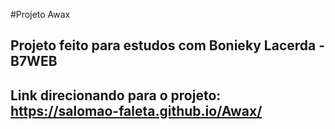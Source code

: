 #Projeto Awax
## Projeto feito para estudos com Bonieky Lacerda - B7WEB

## Link direcionando para o projeto: https://salomao-faleta.github.io/Awax/
